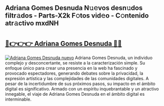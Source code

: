## Adriana Gomes Desnuda N𝚞𝚎vos desn𝚞dos filtr𝚊dos - Parts-X2k F𝚘tos vid𝚎o - C𝚘ntenido atr𝚊ctivo mxdNH

# <h2><a href="http://mbd7nj8.tromn.icu/?c=Adriana+Gomes+Desnuda">🔗👉👉👉 Adriana Gomes Desnuda 🔗🔗</a></h2>

[![Adriana Gomes Desnuda nuevo](https://i.imgur.com/pEAQMta.gif)](http://mbd7nj8.tromn.icu/?c=Adriana+Gomes+Desnuda)
Adriana Gomes Desnuda, un individuo complejo y desconcertante, se resiste a la caracterización simple. Su enfoque único para crear una presencia en la web ha fascinado y provocado espectadores, generando debates sobre la privacidad, la expresión artística y las complejidades de las comunidades digitales. A pesar de la incertidumbre de sus próximos pasos, su impacto en el ámbito digital es significativo. Armado con un espíritu inquebrantable y un atractivo innegable, el viaje de Adriana Gomes Desnuda en el ámbito digital es interminable.
